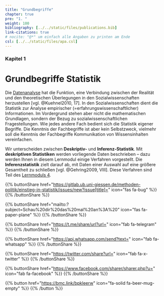 ```yaml
---
title: "Grundbegriffe"
chapter: true
pre: "1. "
weight: 100
bibliography: [../../static/files/publications.bib]
link-citations: true
# nocite: "@*" um einfach alle Angaben zu printen am Ende
csl: [../../static/files/apa.csl]
---
```


### Kapitel  1

# Grundbegriffe Statistik

Die [Datenanalyse](../glossar/datenanalyse/index.html) hat die Funktion, eine Verbindung zwischen der Realität und den theoretischen Überlegungen in den Sozialwissenschaften herzustellen [vgl. @Kuehnel2010, 17]. In den Sozialwissenschaften dient die Statistik zur Analyse empirischer (=erfahrungswissenschaftlicher) Informationen. Im Vordergrund stehen aber nicht die mathematischen Grundlagen, sondern der Bezug zu sozialwissenschaftlichen Fragestellungen. Wie jedes andere Fach bedient sich die Statistik eigener Begriffe. Die Kenntnis der Fachbegriffe ist aber kein Selbstzweck, vielmehr soll die Kenntnis der Fachbegriffe Kommunikation von Wissensinhalten vereinfachen.

Wir unterscheiden zwischen **Deskriptiv-** und **Inferenz-Statistik**. Mit **deskriptiven Statistiken** werden vorliegende Daten beschrieben – dazu werden Ihnen in diesem Lernmodul einige Verfahren vorgestellt. Die **Inferenzstatistik** zielt darauf ab, mit Daten einer Auswahl auf eine größere Gesamtheit zu schließen [vgl. @Gehring2009, VIII]. Diese Verfahren sind Teil des [Lernmoduls 4](../../LM4/).

{{% buttonShare href="https://gitlab.ub.uni-giessen.de/methoden-politik/einstieg-in-statistik/issues/new?issue[title]=" icon="fas fa-bug" %}} {{% /buttonShare %}} 

{{% buttonShare href="mailto:?subject=Schau%20dir%20das%20mal%20an%3A%20" icon="fas fa-paper-plane" %}} {{% /buttonShare %}}

{{% buttonShare href="https://t.me/share/url?url=" icon="fab fa-telegram" %}} {{% /buttonShare %}}

{{% buttonShare href="https://api.whatsapp.com/send?text=" icon="fab fa-whatsapp" %}} {{% /buttonShare %}}

{{% buttonShare href="https://twitter.com/share?url=" icon="fab fa-x-twitter" %}} {{% /buttonShare %}}

{{% buttonShare href="https://www.facebook.com/sharer/sharer.php?u=" icon="fab fa-facebook" %}} {{% /buttonShare %}}

{{% button href="https://bmc.link/bpkleerw" icon="fa-solid fa-beer-mug-empty" %}} {{% /button %}}
